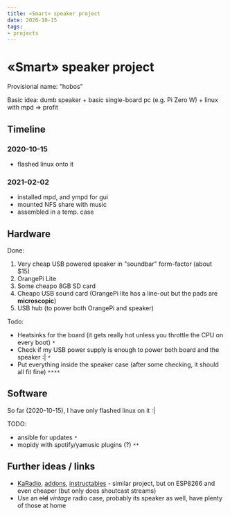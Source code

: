 ```yaml
---
title: «Smart» speaker project
date: 2020-10-15
tags:
- projects
---
```


# «Smart» speaker project

Provisional name: "hobos"

Basic idea: dumb speaker + basic single-board pc (e.g. Pi Zero W) + linux with mpd ⇒ profit

## Timeline

### 2020-10-15

- flashed linux onto it

### 2021-02-02

- installed mpd, and ympd for gui
- mounted NFS share with music
- assembled in a temp. case

## Hardware
Done:

1. Very cheap USB powered speaker in "soundbar" form-factor (about $15)
2. OrangePi Lite
3. Some cheapo 8GB SD card
4. Cheapo USB sound card (OrangePi lite has a line-out but the pads are **microscopic**)
5. USB hub (to power both OrangePi and speaker)

Todo:
- Heatsinks for the board (it gets really hot unless you throttle the CPU on every boot) `*`
- Check if my USB power supply is enough to power both board and the speaker :| `*`
- Put everything inside the speaker case (after some checking, it should all fit fine) `****`

## Software

So far (2020-10-15), I have only flashed linux on it :|

TODO:
- ansible for updates `*`
- mopidy with spotify/yamusic plugins (?)  `**`

## Further ideas / links
- [KaRadio](https://github.com/karawin/Ka-Radio), [addons](https://github.com/karawin/Karadio-addons), [instructables](https://www.instructables.com/Wifi-Webradio-With-ESP8266-and-VS1053/) - similar project, but on ESP8266 and even cheaper (but only does shoutcast streams)
- Use an ~~old~~ *vintage* radio case, probably its speaker as well, have plenty of those at home
